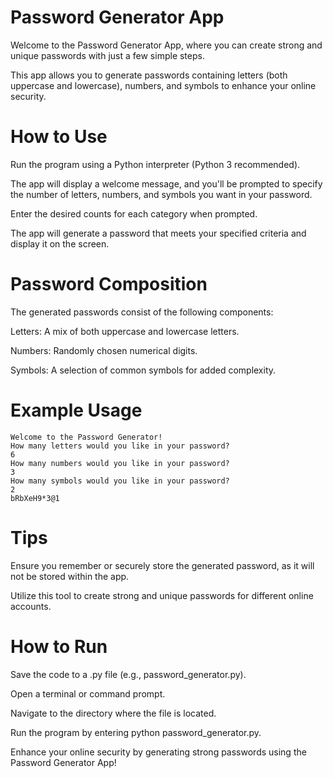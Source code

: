 # Password Generator App
Welcome to the Password Generator App, where you can create strong and unique passwords with just a few simple steps.

This app allows you to generate passwords containing letters (both uppercase and lowercase), numbers, and symbols to enhance your online security.

# How to Use
Run the program using a Python interpreter (Python 3 recommended).

The app will display a welcome message, and you'll be prompted to specify the number of letters, numbers, and symbols you want in your password.

Enter the desired counts for each category when prompted.

The app will generate a password that meets your specified criteria and display it on the screen.

# Password Composition
The generated passwords consist of the following components:

Letters: A mix of both uppercase and lowercase letters.

Numbers: Randomly chosen numerical digits.

Symbols: A selection of common symbols for added complexity.

# Example Usage
    Welcome to the Password Generator!
    How many letters would you like in your password?
    6
    How many numbers would you like in your password?
    3
    How many symbols would you like in your password?
    2
    bRbXeH9*3@1

# Tips
Ensure you remember or securely store the generated password, as it will not be stored within the app.

Utilize this tool to create strong and unique passwords for different online accounts.

# How to Run
Save the code to a .py file (e.g., password_generator.py).

Open a terminal or command prompt.

Navigate to the directory where the file is located.

Run the program by entering python password_generator.py.

Enhance your online security by generating strong passwords using the Password Generator App!
